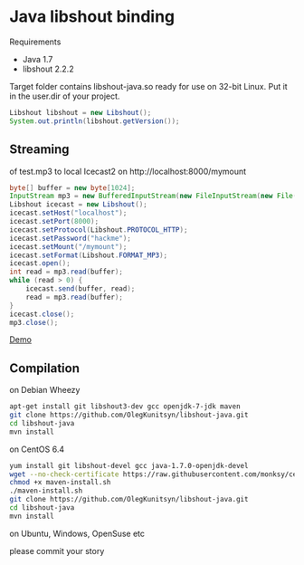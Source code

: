 Java libshout binding
=============

Requirements

* Java 1.7
* libshout 2.2.2

Target folder contains libshout-java.so ready for use on 32-bit Linux. Put it in the user.dir of your project.

``` java
Libshout libshout = new Libshout();
System.out.println(libshout.getVersion());
```

Streaming
-----------
of test.mp3 to local Icecast2 on http://localhost:8000/mymount

``` java
byte[] buffer = new byte[1024];
InputStream mp3 = new BufferedInputStream(new FileInputStream(new File("test.mp3")));
Libshout icecast = new Libshout();
icecast.setHost("localhost");
icecast.setPort(8000);
icecast.setProtocol(Libshout.PROTOCOL_HTTP);
icecast.setPassword("hackme");
icecast.setMount("/mymount");
icecast.setFormat(Libshout.FORMAT_MP3);
icecast.open();
int read = mp3.read(buffer);
while (read > 0) {
	icecast.send(buffer, read);
	read = mp3.read(buffer);
}
icecast.close();
mp3.close();
```

[Demo](http://myfm.at)

Compilation
-----------
on Debian Wheezy
 
``` bash
apt-get install git libshout3-dev gcc openjdk-7-jdk maven
git clone https://github.com/OlegKunitsyn/libshout-java.git
cd libshout-java
mvn install
```

on CentOS 6.4
 
``` bash
yum install git libshout-devel gcc java-1.7.0-openjdk-devel
wget --no-check-certificate https://raw.githubusercontent.com/monksy/centos-maven-install/master/maven-install.sh
chmod +x maven-install.sh
./maven-install.sh
git clone https://github.com/OlegKunitsyn/libshout-java.git
cd libshout-java
mvn install
```

on Ubuntu, Windows, OpenSuse etc
 
please commit your story
